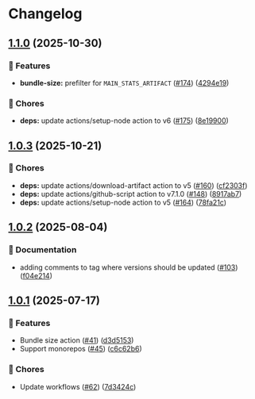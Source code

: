 # Changelog

## [1.1.0](https://github.com/grafana/plugin-actions/compare/bundle-size/v1.0.3...bundle-size/v1.1.0) (2025-10-30)


### 🎉 Features

* **bundle-size:** prefilter for `MAIN_STATS_ARTIFACT` ([#174](https://github.com/grafana/plugin-actions/issues/174)) ([4294e19](https://github.com/grafana/plugin-actions/commit/4294e198084cc8f81f80cb52c43f07d7f543196b))


### 🔧 Chores

* **deps:** update actions/setup-node action to v6 ([#175](https://github.com/grafana/plugin-actions/issues/175)) ([8e19900](https://github.com/grafana/plugin-actions/commit/8e19900577d14a8ac66c5e8299ce51522590c219))

## [1.0.3](https://github.com/grafana/plugin-actions/compare/bundle-size/v1.0.2...bundle-size/v1.0.3) (2025-10-21)


### 🔧 Chores

* **deps:** update actions/download-artifact action to v5 ([#160](https://github.com/grafana/plugin-actions/issues/160)) ([cf2303f](https://github.com/grafana/plugin-actions/commit/cf2303f308e45e12a04d6baaa1303c7174505fc0))
* **deps:** update actions/github-script action to v7.1.0 ([#148](https://github.com/grafana/plugin-actions/issues/148)) ([8917ab7](https://github.com/grafana/plugin-actions/commit/8917ab7aede754f1d98a1f4008aebf402cfcf5f9))
* **deps:** update actions/setup-node action to v5 ([#164](https://github.com/grafana/plugin-actions/issues/164)) ([78fa21c](https://github.com/grafana/plugin-actions/commit/78fa21caec491398393602502ae28fe3184c3a13))

## [1.0.2](https://github.com/grafana/plugin-actions/compare/bundle-size/v1.0.1...bundle-size/v1.0.2) (2025-08-04)


### 📝 Documentation

* adding comments to tag where versions should be updated ([#103](https://github.com/grafana/plugin-actions/issues/103)) ([f04e214](https://github.com/grafana/plugin-actions/commit/f04e21488739016924156a57530ff8cb99041232))

## [1.0.1](https://github.com/grafana/plugin-actions/compare/bundle-size/v1.0.0...bundle-size/v1.0.1) (2025-07-17)


### 🎉 Features

* Bundle size action ([#41](https://github.com/grafana/plugin-actions/issues/41)) ([d3d5153](https://github.com/grafana/plugin-actions/commit/d3d51532aa535daf35be83ed89f64e4131678b79))
* Support monorepos ([#45](https://github.com/grafana/plugin-actions/issues/45)) ([c6c62b6](https://github.com/grafana/plugin-actions/commit/c6c62b647df63a1e2952751ace71aa08590d0fd1))


### 🔧 Chores

* Update workflows ([#62](https://github.com/grafana/plugin-actions/issues/62)) ([7d3424c](https://github.com/grafana/plugin-actions/commit/7d3424c2ecf660e43bb1ca90d877754575cf2e16))
